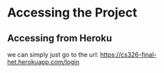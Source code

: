 # Accessing the Project
## Accessing from Heroku 
we can simply just go to the url: https://cs326-final-het.herokuapp.com/login
